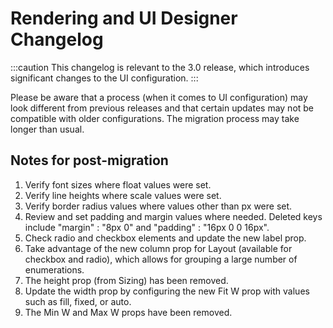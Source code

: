 # Rendering and UI Designer Changelog

:::caution
This changelog is relevant to the 3.0 release, which introduces significant changes to the UI configuration.
:::

Please be aware that a process (when it comes to UI configuration) may look different from previous releases and that certain updates may not be compatible with older configurations. The migration process may take longer than usual.

## Notes for post-migration

1. Verify font sizes where float values were set.
2. Verify line heights where scale values were set.
3. Verify border radius values where values other than px were set.
4. Review and set padding and margin values where needed. Deleted keys include "margin" : "8px 0" and "padding" : "16px 0 0 16px".
5. Check radio and checkbox elements and update the new label prop.
6. Take advantage of the new column prop for Layout (available for checkbox and radio), which allows for grouping a large number of enumerations.
7. The height prop (from Sizing) has been removed.
8. Update the width prop by configuring the new Fit W prop with values such as fill, fixed, or auto.
9. The Min W and Max W props have been removed.
